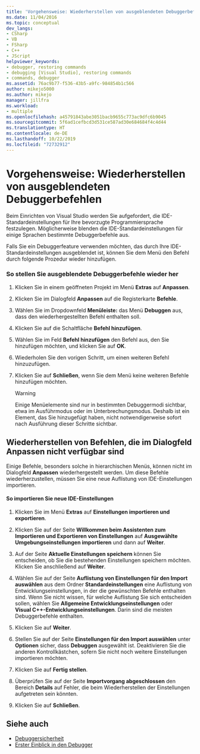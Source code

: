 ```yaml
---
title: 'Vorgehensweise: Wiederherstellen von ausgeblendeten Debuggerbefehlen | Microsoft-Dokumentation'
ms.date: 11/04/2016
ms.topic: conceptual
dev_langs:
- CSharp
- VB
- FSharp
- C++
- JScript
helpviewer_keywords:
- debugger, restoring commands
- debugging [Visual Studio], restoring commands
- commands, debugger
ms.assetid: 76ac9b77-f536-43b5-a9fc-984854b1c566
author: mikejo5000
ms.author: mikejo
manager: jillfra
ms.workload:
- multiple
ms.openlocfilehash: a45791843abe3051bacb9655c773ac9dfc6b9045
ms.sourcegitcommit: 5f6ad1cefbcd3d531ce587ad30e684684f4c4d44
ms.translationtype: HT
ms.contentlocale: de-DE
ms.lasthandoff: 10/22/2019
ms.locfileid: "72732912"
---
```

# <a name="how-to-restore-hidden-debugger-commands"></a>Vorgehensweise: Wiederherstellen von ausgeblendeten Debuggerbefehlen
Beim Einrichten von Visual Studio werden Sie aufgefordert, die IDE-Standardeinstellungen für Ihre bevorzugte Programmiersprache festzulegen. Möglicherweise blenden die IDE-Standardeinstellungen für einige Sprachen bestimmte Debuggerbefehle aus.

 Falls Sie ein Debuggerfeature verwenden möchten, das durch Ihre IDE-Standardeinstellungen ausgeblendet ist, können Sie dem Menü den Befehl durch folgende Prozedur wieder hinzufügen.

### <a name="to-restore-hidden-debugger-commands"></a>So stellen Sie ausgeblendete Debuggerbefehle wieder her

1. Klicken Sie in einem geöffneten Projekt im Menü **Extras** auf **Anpassen**.

2. Klicken Sie im Dialogfeld **Anpassen** auf die Registerkarte **Befehle**.

3. Wählen Sie im Dropdownfeld **Menüleiste:** das Menü **Debuggen** aus, dass den wiederhergestellten Befehl enthalten soll.

4. Klicken Sie auf die Schaltfläche **Befehl hinzufügen**.

5. Wählen Sie im Feld **Befehl hinzufügen** den Befehl aus, den Sie hinzufügen möchten, und klicken Sie auf **OK**.

6. Wiederholen Sie den vorigen Schritt, um einen weiteren Befehl hinzuzufügen.

7. Klicken Sie auf **Schließen**, wenn Sie dem Menü keine weiteren Befehle hinzufügen möchten.

    > [!WARNING]
    > Einige Menüelemente sind nur in bestimmten Debuggermodi sichtbar, etwa im Ausführmodus oder im Unterbrechungsmodus. Deshalb ist ein Element, das Sie hinzugefügt haben, nicht notwendigerweise sofort nach Ausführung dieser Schritte sichtbar.

## <a name="restoring-commands-not-available-from-the-customize-dialog-box"></a>Wiederherstellen von Befehlen, die im Dialogfeld Anpassen nicht verfügbar sind
 Einige Befehle, besonders solche in hierarchischen Menüs, können nicht im Dialogfeld **Anpassen** wiederhergestellt werden. Um diese Befehle wiederherzustellen, müssen Sie eine neue Auflistung von IDE-Einstellungen importieren.

#### <a name="to-import-new-ide-settings"></a>So importieren Sie neue IDE-Einstellungen

1. Klicken Sie im Menü **Extras** auf **Einstellungen importieren und exportieren**.

2. Klicken Sie auf der Seite **Willkommen beim Assistenten zum Importieren und Exportieren von Einstellungen** auf **Ausgewählte Umgebungseinstellungen importieren** und dann auf **Weiter**.

3. Auf der Seite **Aktuelle Einstellungen speichern** können Sie entscheiden, ob Sie die bestehenden Einstellungen speichern möchten. Klicken Sie anschließend auf **Weiter**.

4. Wählen Sie auf der Seite **Auflistung von Einstellungen für den Import auswählen** aus dem Ordner **Standardeinstellungen** eine Auflistung von Entwicklungseinstellungen, in der die gewünschten Befehle enthalten sind. Wenn Sie nicht wissen, für welche Auflistung Sie sich entscheiden sollen, wählen Sie **Allgemeine Entwicklungseinstellungen** oder **Visual C++-Entwicklungseinstellungen**. Darin sind die meisten Debuggerbefehle enthalten.

5. Klicken Sie auf **Weiter**.

6. Stellen Sie auf der Seite **Einstellungen für den Import auswählen** unter **Optionen** sicher, dass **Debuggen** ausgewählt ist. Deaktivieren Sie die anderen Kontrollkästchen, sofern Sie nicht noch weitere Einstellungen importieren möchten.

7. Klicken Sie auf **Fertig stellen**.

8. Überprüfen Sie auf der Seite **Importvorgang abgeschlossen** den Bereich **Details** auf Fehler, die beim Wiederherstellen der Einstellungen aufgetreten sein könnten.

9. Klicken Sie auf **Schließen**.

## <a name="see-also"></a>Siehe auch
- [Debuggersicherheit](../debugger/debugger-security.md)
- [Erster Einblick in den Debugger](../debugger/debugger-feature-tour.md)